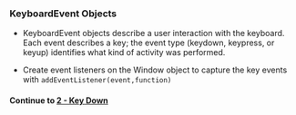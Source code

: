 ### KeyboardEvent Objects
* KeyboardEvent objects describe a user interaction with the keyboard. Each event describes a key; the event type (keydown, keypress, or keyup) identifies what kind of activity was performed.
  
* Create event listeners on the Window object to capture the key events with `addEventListener(event,function)`
  
#### Continue to [2 - Key Down](2_KeyDown.md)
